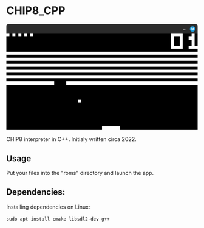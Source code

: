 # CHIP8_CPP

![Breakout by David Winter](screenshots/Breakout_DavidWinter.png)

CHIP8 interpreter in C++. Initialy written circa 2022.

## Usage

Put your files into the "roms" directory and launch the app.

## Dependencies:

Installing dependencies on Linux:

```sudo apt install cmake libsdl2-dev g++```
